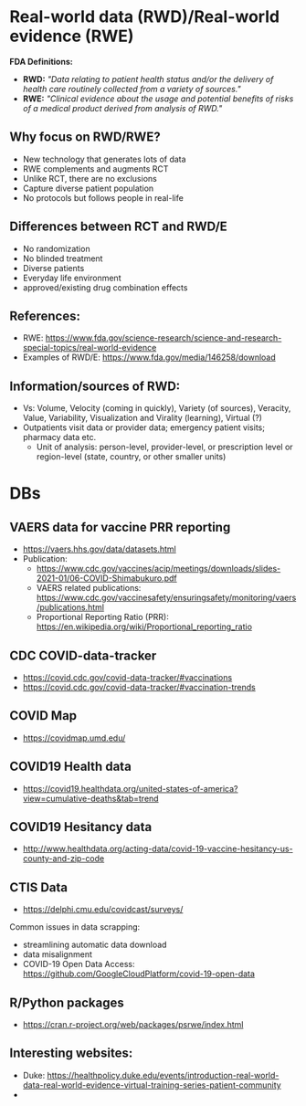 # Real-world data (RWD)/Real-world evidence (RWE)

**FDA Definitions:**

* **RWD:** *"Data relating to patient health status and/or the delivery of health care routinely collected from a variety of sources."*
* **RWE:** *"Clinical evidence about the usage and potential benefits of risks of a medical product derived from analysis of RWD."*

## Why focus on RWD/RWE? 
* New technology that generates lots of data 
* RWE complements and augments RCT 
* Unlike RCT, there are no exclusions 
* Capture diverse patient population 
* No protocols but follows people in real-life 

## Differences between RCT and RWD/E
*  No randomization
*  No blinded treatment
*  Diverse patients
*  Everyday life environment
*  approved/existing drug combination effects

## References: 
 * RWE: https://www.fda.gov/science-research/science-and-research-special-topics/real-world-evidence
 * Examples of RWD/E: https://www.fda.gov/media/146258/download

## Information/sources of RWD: 
* Vs: Volume, Velocity (coming in quickly), Variety (of sources), Veracity, Value, Variability, Visualization and Virality (learning), Virtual (?)
* Outpatients visit data or provider data; emergency patient visits; pharmacy data etc. 
  * Unit of analysis: person-level, provider-level, or prescription level or region-level (state, country, or other smaller units)

# DBs 

## VAERS data for vaccine PRR reporting
  * https://vaers.hhs.gov/data/datasets.html
  * Publication:
     * https://www.cdc.gov/vaccines/acip/meetings/downloads/slides-2021-01/06-COVID-Shimabukuro.pdf
     * VAERS related publications: https://www.cdc.gov/vaccinesafety/ensuringsafety/monitoring/vaers/publications.html
     * Proportional Reporting Ratio (PRR): https://en.wikipedia.org/wiki/Proportional_reporting_ratio
  
## CDC COVID-data-tracker
  * https://covid.cdc.gov/covid-data-tracker/#vaccinations
  * https://covid.cdc.gov/covid-data-tracker/#vaccination-trends
  
## COVID Map 
  * https://covidmap.umd.edu/
  
## COVID19 Health data
  * https://covid19.healthdata.org/united-states-of-america?view=cumulative-deaths&tab=trend

## COVID19 Hesitancy data 
  * http://www.healthdata.org/acting-data/covid-19-vaccine-hesitancy-us-county-and-zip-code 

## CTIS Data 
  * https://delphi.cmu.edu/covidcast/surveys/

Common issues in data scrapping:
  * streamlining automatic data download
  * data misalignment  
  * COVID-19 Open Data Access: https://github.com/GoogleCloudPlatform/covid-19-open-data

## R/Python packages
 * https://cran.r-project.org/web/packages/psrwe/index.html

## Interesting websites:
 * Duke: https://healthpolicy.duke.edu/events/introduction-real-world-data-real-world-evidence-virtual-training-series-patient-community 
 * 
